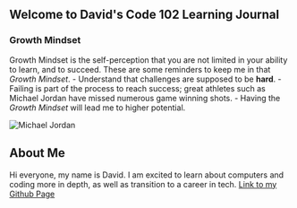 ## Welcome to David's Code 102 Learning Journal 


### Growth Mindset
Growth Mindset is the self-perception that you are not limited in your ability to learn, and to succeed.
These are some reminders to keep me in that *Growth Mindset*.
     -  Understand that challenges are supposed to be **hard**.
     -  Failing is part of the process to reach success; great athletes such as Michael Jordan have missed numerous game winning shots.
     -  Having the *Growth Mindset* will lead me to higher potential.
    
 ![Michael Jordan](https://i.pinimg.com/736x/91/cd/f7/91cdf7c12def9a3ba39b7aa41b7f4587.jpg)
 
## About Me
Hi everyone, my name is David. I am excited to learn about computers and coding more in depth, as well as transition to a career in tech.
[Link to my Github Page](https://dzheng24.github.io/Learning-Journal/)


